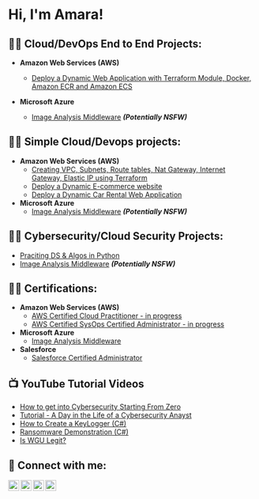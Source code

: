 <h1>Hi, I'm Amara! </h1>

<h2>👨‍💻 Cloud/DevOps End to End Projects:</h2>

- <b>Amazon Web Services (AWS)</b>
  - [Deploy a Dynamic Web Application with Terraform Module, Docker, Amazon ECR and Amazon ECS](https://github.com/joshmadakor1/Algorithms-Practice)

- <b>Microsoft Azure</b>
  - [Image Analysis Middleware](https://github.com/joshmadakor1/4chan-Image-Analysis-Middleware-C964) <b><i>(Potentially NSFW)</b></i>

<h2>👨‍💻 Simple Cloud/Devops projects:</h2>

- <b>Amazon Web Services (AWS)</b>
  - [Creating VPC, Subnets, Route tables, Nat Gateway, Internet Gateway, Elastic IP using Terraform](https://github.com/techwithamara/terraformvpc)
  - [Deploy a Dynamic E-commerce website](https://github.com/techwithamara/AWSDevOpsProject1)
  - [Deploy a Dynamic Car Rental Web Application](https://github.com/joshmadakor1/Algorithms-Practice)
- <b>Microsoft Azure</b>
  - [Image Analysis Middleware](https://github.com/joshmadakor1/4chan-Image-Analysis-Middleware-C964) <b><i>(Potentially NSFW)</b></i>

<h2>👨‍💻 Cybersecurity/Cloud Security Projects:</h2>

  - [Praciting DS & Algos in Python](https://github.com/joshmadakor1/Algorithms-Practice)
  - [Image Analysis Middleware](https://github.com/joshmadakor1/4chan-Image-Analysis-Middleware-C964) <b><i>(Potentially NSFW)</b></i>



<h2>👨‍💻 Certifications:</h2>

- <b>Amazon Web Services (AWS)</b>
  - [AWS Certified Cloud Practitioner - in progress](https://github.com/joshmadakor1/Algorithms-Practice)
  - [AWS Certified SysOps Certified Administrator - in progress](https://github.com/joshmadakor1/Algorithms-Practice)
- <b>Microsoft Azure</b>
  - [Image Analysis Middleware](https://github.com/joshmadakor1/4chan-Image-Analysis-Middleware-C964)
- <b>Salesforce</b>
  - [Salesforce Certified Administrator](https://github.com/joshmadakor1/4chan-Image-Analysis-Middleware-C964)

<h2>📺 YouTube Tutorial Videos</h2>

- [How to get into Cybersecurity Starting From Zero](https://www.youtube.com/watch?v=a83ASGn_V_s)
- [Tutorial - A Day in the Life of a Cybersecurity Anayst](https://www.youtube.com/watch?v=uHy3oM7NnoU)
- [How to Create a KeyLogger (C#)](https://www.youtube.com/watch?v=N-L9hklSlNk)
- [Ransomware Demonstration (C#)](https://www.youtube.com/watch?v=OfvdQeh79s0)
- [Is WGU Legit?](https://www.youtube.com/watch?v=E2MwRWxDBkA)

<h2> 🤳 Connect with me:</h2>

[<img align="left" alt="JoshMadakor | YouTube" width="22px" src="https://cdn.jsdelivr.net/npm/simple-icons@v3/icons/youtube.svg" />][youtube]
[<img align="left" alt="JoshMadakor | Twitter" width="22px" src="https://cdn.jsdelivr.net/npm/simple-icons@v3/icons/twitter.svg" />][twitter]
[<img align="left" alt="JoshMadakor | LinkedIn" width="22px" src="https://cdn.jsdelivr.net/npm/simple-icons@v3/icons/linkedin.svg" />][linkedin]
[<img align="left" alt="JoshMadakor | Instagram" width="22px" src="https://cdn.jsdelivr.net/npm/simple-icons@v3/icons/instagram.svg" />][instagram]

[twitter]: https://twitter.com/joshmadakor
[youtube]: https://www.youtube.com/c/joshmadakor
[instagram]: https://www.instagram.com/joshmadakor/
[linkedin]: https://linkedin.com/in/joshmadakor

<!--
**joshmadakor1/joshmadakor1** is a ✨ _special_ ✨ repository because its `README.md` (this file) appears on your GitHub profile.

Here are some ideas to get you started:

- 🔭 I’m currently working on ...
- 🌱 I’m currently learning ...
- 👯 I’m looking to collaborate on ...
- 🤔 I’m looking for help with ...
- 💬 Ask me about ...
- 📫 How to reach me: ...
- 😄 Pronouns: ...
- ⚡ Fun fact: ...
-->
